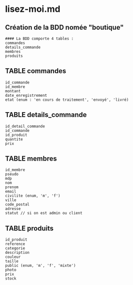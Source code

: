 # lisez-moi.md

<!-- ## est équivalent au h1 -->
## Création de la BDD nomée "boutique"
    #### La BDD comporte 4 tables :
    commandes
    details_commande
    membres
    produits

## TABLE commandes
    id_commande
    id_membre
    montant
    date_enregistrement
    etat (enum : 'en cours de traitement', 'envoyé', 'livré)

## TABLE details_commande
    id_detail_commande
    id_commande
    id_produit
    quantite
    prix

## TABLE membres
    id_membre
    pseudo
    mdp
    nom
    prenom
    email
    civilite (enum, 'm', 'f')
    ville
    code_postal
    adresse
    statut // si on est admin ou client

## TABLE produits
    id_produit
    reference
    categorie
    description
    couleur
    taille
    public (enum, 'm', 'f', 'mixte')
    photo
    prix
    stock

